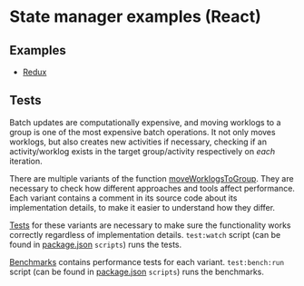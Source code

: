 # State manager examples (React)

## Examples

- [Redux](./src/pages/redux)

## Tests

Batch updates are computationally expensive, and moving worklogs to a group is one of the most expensive batch operations. It not only moves worklogs, but also creates new activities if necessary, checking if an activity/worklog exists in the target group/activity respectively on *each* iteration.

There are multiple variants of the function [moveWorklogsToGroup](./src/pages/redux/utilities/move-worklogs-to-group.ts). They are necessary to check how different approaches and tools affect performance. Each variant contains a comment in its source code about its implementation details, to make it easier to understand how they differ.

[Tests](./src/pages/redux/utilities/tests) for these variants are necessary to make sure the functionality works correctly regardless of implementation details. `test:watch` script (can be found in [package.json](./package.json) `scripts`) runs the tests.

[Benchmarks](./src/pages/redux/utilities/benchmarks/move-worklogs-to-group.bench.ts) contains performance tests for each variant. `test:bench:run` script (can be found in [package.json](./package.json) `scripts`) runs the benchmarks.
